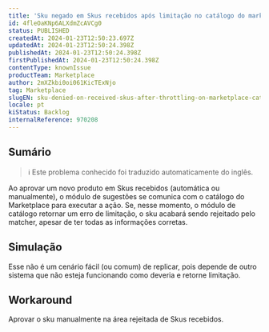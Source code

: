 ```yaml
---
title: 'Sku negado em Skus recebidos após limitação no catálogo do marketplace'
id: 4fleOaKNp6ALXdmZcAVCg0
status: PUBLISHED
createdAt: 2024-01-23T12:50:23.697Z
updatedAt: 2024-01-23T12:50:24.398Z
publishedAt: 2024-01-23T12:50:24.398Z
firstPublishedAt: 2024-01-23T12:50:24.398Z
contentType: knownIssue
productTeam: Marketplace
author: 2mXZkbi0oi061KicTExNjo
tag: Marketplace
slugEN: sku-denied-on-received-skus-after-throttling-on-marketplace-catalog
locale: pt
kiStatus: Backlog
internalReference: 970208
---
```


## Sumário

>ℹ️ Este problema conhecido foi traduzido automaticamente do inglês.


Ao aprovar um novo produto em Skus recebidos (automática ou manualmente), o módulo de sugestões se comunica com o catálogo do Marketplace para executar a ação.
Se, nesse momento, o módulo de catálogo retornar um erro de limitação, o sku acabará sendo rejeitado pelo matcher, apesar de ter todas as informações corretas.

## Simulação


Esse não é um cenário fácil (ou comum) de replicar, pois depende de outro sistema que não esteja funcionando como deveria e retorne limitação.



## Workaround


Aprovar o sku manualmente na área rejeitada de Skus recebidos.





